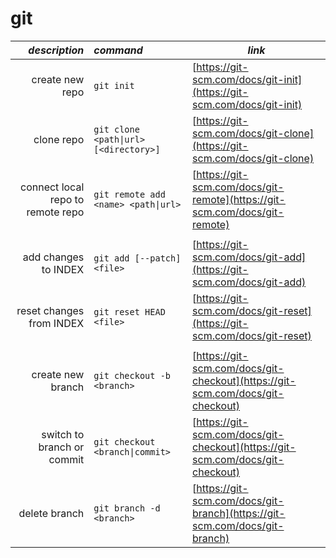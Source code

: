 # git
| *description* | *command* | *link* |
| -------------:|:--------- | ------ |
create new repo | `git init` | [https://git-scm.com/docs/git-init](https://git-scm.com/docs/git-init)
clone repo | `git clone <path\|url> [<directory>]` | [https://git-scm.com/docs/git-clone](https://git-scm.com/docs/git-clone)
connect local repo to remote repo | `git remote add <name> <path\|url>` | [https://git-scm.com/docs/git-remote](https://git-scm.com/docs/git-remote)
 | | 
add changes to INDEX | `git add [--patch] <file>` | [https://git-scm.com/docs/git-add](https://git-scm.com/docs/git-add)
reset changes from INDEX | `git reset HEAD <file>` | [https://git-scm.com/docs/git-reset](https://git-scm.com/docs/git-reset)
 | | 
create new branch | `git checkout -b <branch>` | [https://git-scm.com/docs/git-checkout](https://git-scm.com/docs/git-checkout)
switch to branch or commit | `git checkout <branch\|commit>` | [https://git-scm.com/docs/git-checkout](https://git-scm.com/docs/git-checkout)
delete branch | `git branch -d <branch>` | [https://git-scm.com/docs/git-branch](https://git-scm.com/docs/git-branch)
